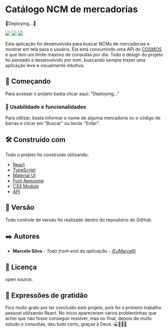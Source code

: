 # Catálogo NCM de mercadorias

🚧Deploying...🚧


<img src='assets/images/project_print0.png'>
<img src='assets/images/project_print1.png'>
<img src='assets/images/project_print2.png'>

Esta aplicação foi desenvolvida para buscar NCMs de mercadorias e mostrar em tela para o usuário. Ela está consumindo uma API do [COSMOS](https://cosmos.bluesoft.com.br/api) e que tem um limite máximo de consultas por dia. 
Todo o design do projeto foi pensado e desenvolvido por mim, buscando sempre trazer uma aplicação leve e visualmente intuitiva.

## 🚀 Começando

Para acessar o projeto basta clicar aqui: "Deploying..."

### 🎥 Usabilidade e funcionalidades

Para utilizar, basta informar o nome de alguma mercadoria ou o código de barras e clicar em "Buscar" ou teclar "Enter".


## 🛠️ Construído com

Todo o projeto foi construído utilizando:

* [React](https://pt-br.reactjs.org/docs/getting-started.html)
* [TypeScript](https://www.typescriptlang.org/docs/)
* [Material UI](https://v4.mui.com/)
* [Font Awesome](https://fontawesome.com/icons)
* [CSS Module](https://github.com/css-modules/css-modules)
* [API](https://cosmos.bluesoft.com.br/api)


## 📌 Versão

Todo controle de versão foi realizado dentro do repositório do GitHub.

## ✒️ Autores

* **Marcelo Silva** - *Todo front-end da aplicação* - [/EuMarcel0](https://github.com/EuMarcel0)

## 📄 Licença

open source.

## 🎁 Expressões de gratidão

Fico muito grato por ter concluído este projeto, pois foi o primeiro trabalho pessoal utilizando React. No inicio apareceram vários probleminhas que achei que não fosse conseguir resolver, mas no final, depois de muito estudo e consultas, deu tudo certo, graças à Deus.
💻🚀😊😊
